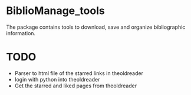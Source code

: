 # BiblioManage_tools
The package contains tools to download, save and organize bibliographic information.

# TODO
* Parser to html file of the starred links in theoldreader
* login with python into theoldreader
* Get the starred and liked pages from theoldreader

